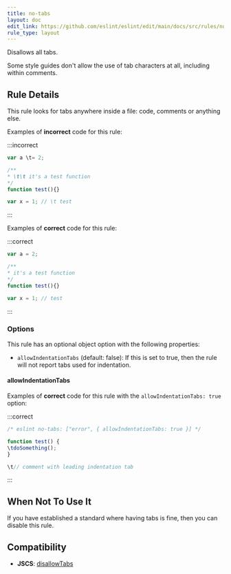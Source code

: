 ```yaml
---
title: no-tabs
layout: doc
edit_link: https://github.com/eslint/eslint/edit/main/docs/src/rules/no-tabs.md
rule_type: layout
---
```


Disallows all tabs.

Some style guides don't allow the use of tab characters at all, including within comments.

## Rule Details

This rule looks for tabs anywhere inside a file: code, comments or anything else.

Examples of **incorrect** code for this rule:

:::incorrect

```js
var a \t= 2;

/**
* \t\t it's a test function
*/
function test(){}

var x = 1; // \t test
```

:::

Examples of **correct** code for this rule:

:::correct

```js
var a = 2;

/**
* it's a test function
*/
function test(){}

var x = 1; // test
```

:::

### Options

This rule has an optional object option with the following properties:

* `allowIndentationTabs` (default: false): If this is set to true, then the rule will not report tabs used for indentation.

#### allowIndentationTabs

Examples of **correct** code for this rule with the `allowIndentationTabs: true` option:

:::correct

```js
/* eslint no-tabs: ["error", { allowIndentationTabs: true }] */

function test() {
\tdoSomething();
}

\t// comment with leading indentation tab
```

:::

## When Not To Use It

If you have established a standard where having tabs is fine, then you can disable this rule.

## Compatibility

* **JSCS**: [disallowTabs](https://jscs-dev.github.io/rule/disallowTabs)
